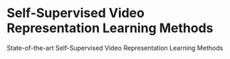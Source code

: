 # Self-Supervised Video Representation Learning Methods
State-of-the-art Self-Supervised Video Representation Learning Methods
